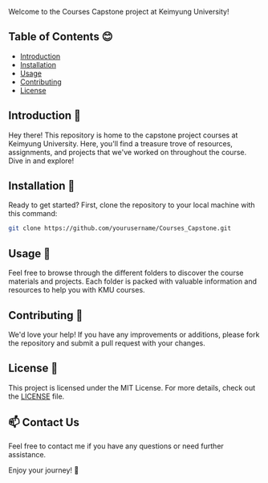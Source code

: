 Welcome to the Courses Capstone project at Keimyung University!

## Table of Contents 😊

-   [Introduction](#introduction)
-   [Installation](#installation)
-   [Usage](#usage)
-   [Contributing](#contributing)
-   [License](#license)

## Introduction 👋

Hey there! This repository is home to the capstone project courses at Keimyung University. Here, you'll find a treasure trove of resources, assignments, and projects that we've worked on throughout the course. Dive in and explore!

## Installation 🚀

Ready to get started? First, clone the repository to your local machine with this command:

```sh
git clone https://github.com/yourusername/Courses_Capstone.git
```

## Usage 📂

Feel free to browse through the different folders to discover the course materials and projects. Each folder is packed with valuable information and resources to help you with KMU courses.

## Contributing 🤝

We'd love your help! If you have any improvements or additions, please fork the repository and submit a pull request with your changes.

## License 📜

This project is licensed under the MIT License. For more details, check out the [LICENSE](LICENSE) file.

## 📫 Contact Us

Feel free to contact me if you have any questions or need further assistance.

Enjoy your journey! 🌟

